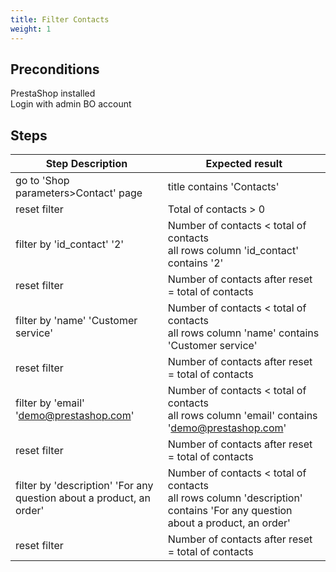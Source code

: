```yaml
---
title: Filter Contacts
weight: 1
---
```


## Preconditions

PrestaShop installed\
Login with admin BO account
## Steps
| Step Description | Expected result |
| ----- | ----- |
| go to 'Shop parameters>Contact' page | title contains 'Contacts' |
| reset filter | Total of contacts > 0 |
| filter by 'id_contact' '2' | Number of contacts < total of contacts<br>all rows column 'id_contact' contains '2' |
| reset filter | Number of contacts after reset = total of contacts |
| filter by 'name' 'Customer service' | Number of contacts < total of contacts<br>all rows column 'name' contains 'Customer service' |
| reset filter | Number of contacts after reset = total of contacts |
| filter by 'email' 'demo@prestashop.com' | Number of contacts < total of contacts<br>all rows column 'email' contains 'demo@prestashop.com' |
| reset filter | Number of contacts after reset = total of contacts |
| filter by 'description' 'For any question about a product, an order' | Number of contacts < total of contacts<br>all rows column 'description' contains 'For any question about a product, an order' |
| reset filter | Number of contacts after reset = total of contacts |
